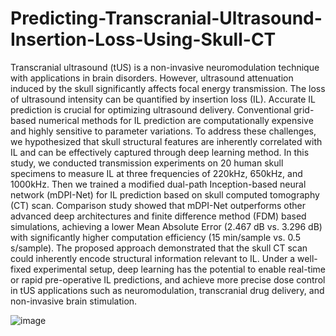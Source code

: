 # Predicting-Transcranial-Ultrasound-Insertion-Loss-Using-Skull-CT

Transcranial ultrasound (tUS) is a non-invasive neuromodulation technique with applications in brain disorders. However, ultrasound attenuation induced by the skull significantly affects focal energy transmission. The loss of ultrasound intensity can be quantified by insertion loss (IL). Accurate IL prediction is crucial for optimizing ultrasound delivery. Conventional grid-based numerical methods for IL prediction are computationally expensive and highly sensitive to parameter variations. To address these challenges, we hypothesized that skull structural features are inherently correlated with IL and can be effectively captured through deep learning method. In this study, we conducted transmission experiments on 20 human skull specimens to measure IL at three frequencies of 220kHz, 650kHz, and 1000kHz. Then we trained a modified dual-path Inception-based neural network (mDPI-Net) for IL prediction based on skull computed tomography (CT) scan. Comparison study showed that mDPI-Net outperforms other advanced deep architectures and finite difference method (FDM) based simulations, achieving a lower Mean Absolute Error (2.467 dB vs. 3.296 dB) with significantly higher computation efficiency (15 min/sample vs. 0.5 s/sample). The proposed approach demonstrated that the skull CT scan could inherently encode structural information relevant to IL. Under a well-fixed experimental setup, deep learning has the potential to enable real-time or rapid pre-operative IL predictions, and achieve more precise dose control in tUS applications such as neuromodulation, transcranial drug delivery, and non-invasive brain stimulation.

![image](https://github.com/user-attachments/assets/0ae67070-b70f-47c1-91c4-03537cc3f768)


